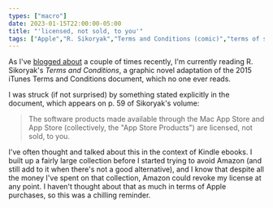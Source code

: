 ```yaml
---
types: ["macro"]
date: 2023-01-15T22:00:00-05:00
title: "'licensed, not sold, to you'"
tags: ["Apple","R. Sikoryak","Terms and Conditions (comic)","terms of service","alienation of ownership","Amazon","Kindle"]
---
```

As I've [blogged about](https://spencergreenhalgh.com/tags/terms-and-conditions-comic/) a couple of times recently, I'm currently reading R. Sikoryak's *Terms and Conditions*, a graphic novel adaptation of the 2015 iTunes Terms and Conditions document, which no one ever reads.

I was struck (if not surprised) by something stated explicitly in the document, which appears on p. 59 of Sikoryak's volume:

> The software products made available through the Mac App Store and App Store (collectively, the "App Store Products") are licensed, not sold, to you.

I've often thought and talked about this in the context of Kindle ebooks. I built up a fairly large collection before I started trying to avoid Amazon (and still add to it when there's not a good alternative), and I know that despite all the money I've spent on that collection, Amazon could revoke my license at any point. I haven't thought about that as much in terms of Apple purchases, so this was a chilling reminder.
